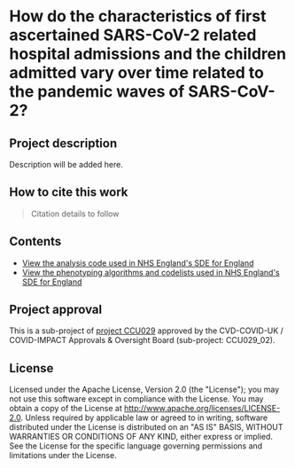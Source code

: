 # How do the characteristics of first ascertained SARS-CoV-2 related hospital admissions and the children admitted vary over time related to the pandemic waves of SARS-CoV-2? 

## Project description

Description will be added here.

## How to cite this work
> Citation details to follow

## Contents

* [View the analysis code used in NHS England's SDE for England](https://github.com/BHFDSC/CCU029_02/tree/main/code)
* [View the phenotyping algorithms and codelists used in NHS England's SDE for England](https://github.com/BHFDSC/CCU029_02/tree/main/phenotypes)

## Project approval

This is a sub-project of [project CCU029](https://github.com/BHFDSC/CCU029) approved by the CVD-COVID-UK / COVID-IMPACT Approvals & Oversight Board (sub-project: CCU029_02).

## License

Licensed under the Apache License, Version 2.0 (the "License"); you may not use this software except in compliance with the License. You may obtain a copy of the License at http://www.apache.org/licenses/LICENSE-2.0. Unless required by applicable law or agreed to in writing, software distributed under the License is distributed on an "AS IS" BASIS, WITHOUT WARRANTIES OR CONDITIONS OF ANY KIND, either express or implied. See the License for the specific language governing permissions and limitations under the License.
